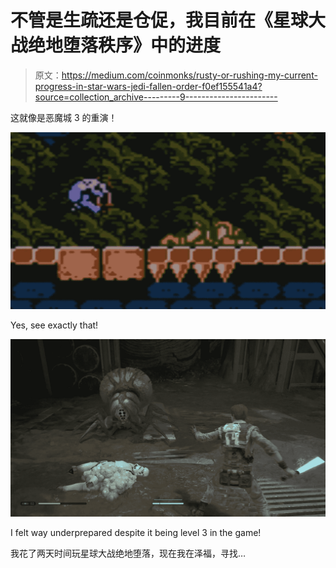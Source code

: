 # 不管是生疏还是仓促，我目前在《星球大战绝地堕落秩序》中的进度

> 原文：<https://medium.com/coinmonks/rusty-or-rushing-my-current-progress-in-star-wars-jedi-fallen-order-f0ef155541a4?source=collection_archive---------9----------------------->

这就像是恶魔城 3 的重演！

![](img/d439d6d8e98f082d000f3561111d5cc6.png)

Yes, see exactly that!

![](img/d8be3b7a7eb35dbfcefe5eaf45341ca9.png)

I felt way underprepared despite it being level 3 in the game!

我花了两天时间玩星球大战绝地堕落，现在我在泽福，寻找…